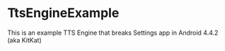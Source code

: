 TtsEngineExample
================

This is an example TTS Engine that breaks Settings app in Android 4.4.2 (aka KitKat)

